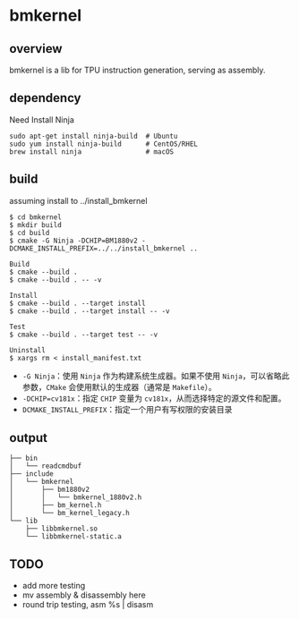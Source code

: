 # bmkernel

## overview

bmkernel is a lib for TPU instruction generation, serving as assembly.

## dependency

Need Install Ninja
```
sudo apt-get install ninja-build  # Ubuntu
sudo yum install ninja-build      # CentOS/RHEL
brew install ninja                # macOS 
```


## build

assuming install to ../install_bmkernel

```
$ cd bmkernel
$ mkdir build
$ cd build
$ cmake -G Ninja -DCHIP=BM1880v2 -DCMAKE_INSTALL_PREFIX=../../install_bmkernel ..

Build
$ cmake --build .
$ cmake --build . -- -v

Install
$ cmake --build . --target install
$ cmake --build . --target install -- -v

Test
$ cmake --build . --target test -- -v

Uninstall
$ xargs rm < install_manifest.txt
```
- `-G Ninja`：使用 `Ninja` 作为构建系统生成器。如果不使用 `Ninja`，可以省略此参数，`CMake` 会使用默认的生成器（通常是 `Makefile`）。
- `-DCHIP=cv181x`：指定 `CHIP` 变量为 `cv181x`，从而选择特定的源文件和配置。
- `DCMAKE_INSTALL_PREFIX`：指定一个用户有写权限的安装目录

## output

```
├── bin
│   └── readcmdbuf
├── include
│   └── bmkernel
│       ├── bm1880v2
│       │   └── bmkernel_1880v2.h
│       ├── bm_kernel.h
│       └── bm_kernel_legacy.h
└── lib
    ├── libbmkernel.so
    └── libbmkernel-static.a
```

## TODO

* add more testing
* mv assembly & disassembly here
* round trip testing, asm %s | disasm
